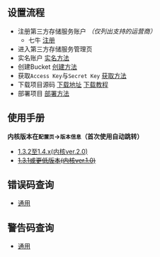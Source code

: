 ## 设置流程

- 注册第三方存储服务账户 *（仅列出支持的运营商）*
  - 七牛 [注册](http://portal.qiniu.com/signup?code=3lgquci2quafm)
- 进入第三方存储服务管理页
- 实名账户 [实名方法](./manual/realNameReg.md)
- 创建Bucket [创建方法](./manual/createBkt.md)
- 获取`Access Key`与`Secret Key` [获取方法](./manual/getKey.md)
- 下载项目源码 [下载地址](https://github.com/jokin1999/PrivacyCloud/releases) [下载教程](./manual/getProject.md)
- 部署项目 [部署方法](./manual/uploadProject.md)

## 使用手册

**内核版本在`配置页`->`版本信息`（首次使用自动跳转）**

- [1.3.2至1.4.x(内核ver.2.0)](./core_2_0_x.md)
- [~~1.3.1或更低版本(内核ver.1.0)~~](./_core_1_0_0.md)

## 错误码查询
- [通用](./ecode.md)

## 警告码查询
- [通用](./acode.md)
